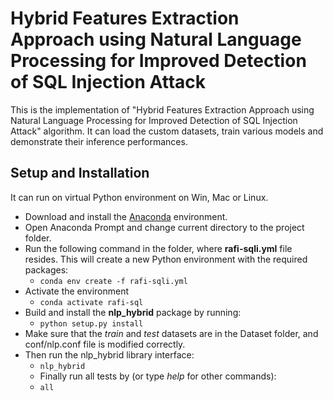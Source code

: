 # Hybrid Features Extraction Approach using Natural Language Processing for Improved Detection of SQL Injection Attack

This is the implementation of "Hybrid Features Extraction Approach using Natural Language Processing for Improved Detection of SQL Injection Attack" algorithm. It can load the custom datasets, train various models and demonstrate their inference performances. 

## Setup and Installation
It can run on virtual Python environment on Win, Mac or Linux.

- Download and install the [Anaconda](https://www.anaconda.com/products/distribution) environment.
- Open Anaconda Prompt and change current directory to the project folder. 
- Run the following command in the folder, where **rafi-sqli.yml** file resides. This will create a new Python environment with the required packages:
    -  ``` conda env create -f rafi-sqli.yml ```
- Activate the environment
    - ``` conda activate rafi-sql ```
- Build and install the **nlp_hybrid** package by running:
    - ``` python setup.py install ```
- Make sure that the *train* and *test* datasets are in the Dataset folder, and conf/nlp.conf file is modified correctly.
- Then run the nlp_hybrid library interface:
    - ``` nlp_hybrid ```
    - Finally run all tests by (or type *help* for other commands):
    - ``` all ```

 
